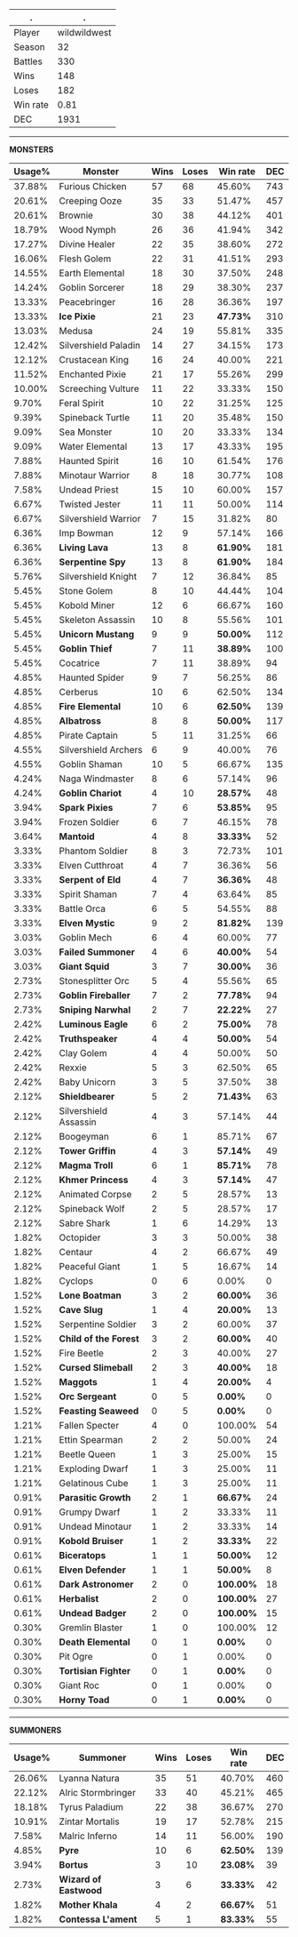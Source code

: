.|.
|-|-
Player|wildwildwest
Season|32
Battles|330
Wins|148
Loses|182
Win rate|0.81
DEC|1931

---
**MONSTERS**

Usage%|Monster|Wins|Loses|Win rate|DEC|
-|-|-|-|-|-|
37.88%|Furious Chicken|57|68|45.60%|743|
20.61%|Creeping Ooze|35|33|51.47%|457|
20.61%|Brownie|30|38|44.12%|401|
18.79%|Wood Nymph|26|36|41.94%|342|
17.27%|Divine Healer|22|35|38.60%|272|
16.06%|Flesh Golem|22|31|41.51%|293|
14.55%|Earth Elemental|18|30|37.50%|248|
14.24%|Goblin Sorcerer|18|29|38.30%|237|
13.33%|Peacebringer|16|28|36.36%|197|
13.33%|**Ice Pixie**|21|23|**47.73%**|310|
13.03%|Medusa|24|19|55.81%|335|
12.42%|Silvershield Paladin|14|27|34.15%|173|
12.12%|Crustacean King|16|24|40.00%|221|
11.52%|Enchanted Pixie|21|17|55.26%|299|
10.00%|Screeching Vulture|11|22|33.33%|150|
9.70%|Feral Spirit|10|22|31.25%|125|
9.39%|Spineback Turtle|11|20|35.48%|150|
9.09%|Sea Monster|10|20|33.33%|134|
9.09%|Water Elemental|13|17|43.33%|195|
7.88%|Haunted Spirit|16|10|61.54%|176|
7.88%|Minotaur Warrior|8|18|30.77%|108|
7.58%|Undead Priest|15|10|60.00%|157|
6.67%|Twisted Jester|11|11|50.00%|114|
6.67%|Silvershield Warrior|7|15|31.82%|80|
6.36%|Imp Bowman|12|9|57.14%|166|
6.36%|**Living Lava**|13|8|**61.90%**|181|
6.36%|**Serpentine Spy**|13|8|**61.90%**|184|
5.76%|Silvershield Knight|7|12|36.84%|85|
5.45%|Stone Golem|8|10|44.44%|104|
5.45%|Kobold Miner|12|6|66.67%|160|
5.45%|Skeleton Assassin|10|8|55.56%|101|
5.45%|**Unicorn Mustang**|9|9|**50.00%**|112|
5.45%|**Goblin Thief**|7|11|**38.89%**|100|
5.45%|Cocatrice|7|11|38.89%|94|
4.85%|Haunted Spider|9|7|56.25%|86|
4.85%|Cerberus|10|6|62.50%|134|
4.85%|**Fire Elemental**|10|6|**62.50%**|139|
4.85%|**Albatross**|8|8|**50.00%**|117|
4.85%|Pirate Captain|5|11|31.25%|66|
4.55%|Silvershield Archers|6|9|40.00%|76|
4.55%|Goblin Shaman|10|5|66.67%|135|
4.24%|Naga Windmaster|8|6|57.14%|96|
4.24%|**Goblin Chariot**|4|10|**28.57%**|48|
3.94%|**Spark Pixies**|7|6|**53.85%**|95|
3.94%|Frozen Soldier|6|7|46.15%|78|
3.64%|**Mantoid**|4|8|**33.33%**|52|
3.33%|Phantom Soldier|8|3|72.73%|101|
3.33%|Elven Cutthroat|4|7|36.36%|56|
3.33%|**Serpent of Eld**|4|7|**36.36%**|48|
3.33%|Spirit Shaman|7|4|63.64%|85|
3.33%|Battle Orca|6|5|54.55%|88|
3.33%|**Elven Mystic**|9|2|**81.82%**|139|
3.03%|Goblin Mech|6|4|60.00%|77|
3.03%|**Failed Summoner**|4|6|**40.00%**|54|
3.03%|**Giant Squid**|3|7|**30.00%**|36|
2.73%|Stonesplitter Orc|5|4|55.56%|65|
2.73%|**Goblin Fireballer**|7|2|**77.78%**|94|
2.73%|**Sniping Narwhal**|2|7|**22.22%**|27|
2.42%|**Luminous Eagle**|6|2|**75.00%**|78|
2.42%|**Truthspeaker**|4|4|**50.00%**|54|
2.42%|Clay Golem|4|4|50.00%|50|
2.42%|Rexxie|5|3|62.50%|65|
2.42%|Baby Unicorn|3|5|37.50%|38|
2.12%|**Shieldbearer**|5|2|**71.43%**|63|
2.12%|Silvershield Assassin|4|3|57.14%|44|
2.12%|Boogeyman|6|1|85.71%|67|
2.12%|**Tower Griffin**|4|3|**57.14%**|49|
2.12%|**Magma Troll**|6|1|**85.71%**|78|
2.12%|**Khmer Princess**|4|3|**57.14%**|47|
2.12%|Animated Corpse|2|5|28.57%|13|
2.12%|Spineback Wolf|2|5|28.57%|17|
2.12%|Sabre Shark|1|6|14.29%|13|
1.82%|Octopider|3|3|50.00%|38|
1.82%|Centaur|4|2|66.67%|49|
1.82%|Peaceful Giant|1|5|16.67%|14|
1.82%|Cyclops|0|6|0.00%|0|
1.52%|**Lone Boatman**|3|2|**60.00%**|36|
1.52%|**Cave Slug**|1|4|**20.00%**|13|
1.52%|Serpentine Soldier|3|2|60.00%|37|
1.52%|**Child of the Forest**|3|2|**60.00%**|40|
1.52%|Fire Beetle|2|3|40.00%|27|
1.52%|**Cursed Slimeball**|2|3|**40.00%**|18|
1.52%|**Maggots**|1|4|**20.00%**|4|
1.52%|**Orc Sergeant**|0|5|**0.00%**|0|
1.52%|**Feasting Seaweed**|0|5|**0.00%**|0|
1.21%|Fallen Specter|4|0|100.00%|54|
1.21%|Ettin Spearman|2|2|50.00%|24|
1.21%|Beetle Queen|1|3|25.00%|15|
1.21%|Exploding Dwarf|1|3|25.00%|11|
1.21%|Gelatinous Cube|1|3|25.00%|11|
0.91%|**Parasitic Growth**|2|1|**66.67%**|24|
0.91%|Grumpy Dwarf|1|2|33.33%|11|
0.91%|Undead Minotaur|1|2|33.33%|14|
0.91%|**Kobold Bruiser**|1|2|**33.33%**|22|
0.61%|**Biceratops**|1|1|**50.00%**|12|
0.61%|**Elven Defender**|1|1|**50.00%**|8|
0.61%|**Dark Astronomer**|2|0|**100.00%**|18|
0.61%|**Herbalist**|2|0|**100.00%**|27|
0.61%|**Undead Badger**|2|0|**100.00%**|15|
0.30%|Gremlin Blaster|1|0|100.00%|12|
0.30%|**Death Elemental**|0|1|**0.00%**|0|
0.30%|Pit Ogre|0|1|0.00%|0|
0.30%|**Tortisian Fighter**|0|1|**0.00%**|0|
0.30%|Giant Roc|0|1|0.00%|0|
0.30%|**Horny Toad**|0|1|**0.00%**|0|

---
**SUMMONERS**

Usage%|Summoner|Wins|Loses|Win rate|DEC|
-|-|-|-|-|-|
26.06%|Lyanna Natura|35|51|40.70%|460|
22.12%|Alric Stormbringer|33|40|45.21%|465|
18.18%|Tyrus Paladium|22|38|36.67%|270|
10.91%|Zintar Mortalis|19|17|52.78%|215|
7.58%|Malric Inferno|14|11|56.00%|190|
4.85%|**Pyre**|10|6|**62.50%**|139|
3.94%|**Bortus**|3|10|**23.08%**|39|
2.73%|**Wizard of Eastwood**|3|6|**33.33%**|42|
1.82%|**Mother Khala**|4|2|**66.67%**|51|
1.82%|**Contessa L'ament**|5|1|**83.33%**|55|
